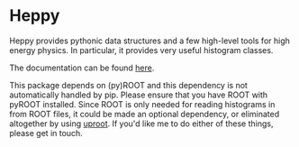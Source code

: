 # Heppy

Heppy provides pythonic data structures and a few high-level tools for high energy physics. In particular, it provides very useful histogram classes.

The documentation can be found [here](https://heppy.readthedocs.io).

This package depends on (py)ROOT and this dependency is not automatically handled by pip. Please ensure that you have ROOT with pyROOT installed. Since ROOT is only needed for reading histograms in from ROOT files, it could be made an optional dependency, or eliminated altogether by using [uproot](https://github.com/scikit-hep/uproot). If you'd like me to do either of these things, please get in touch.
